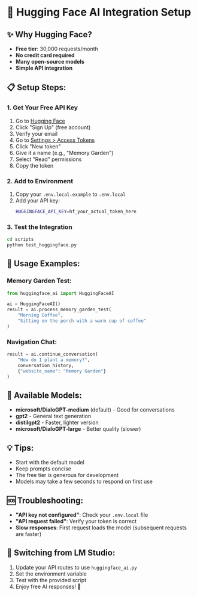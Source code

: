 # 🚀 Hugging Face AI Integration Setup

## ✨ **Why Hugging Face?**
- **Free tier**: 30,000 requests/month
- **No credit card required**
- **Many open-source models**
- **Simple API integration**

## 📋 **Setup Steps:**

### **1. Get Your Free API Key**
1. Go to [Hugging Face](https://huggingface.co/)
2. Click "Sign Up" (free account)
3. Verify your email
4. Go to [Settings > Access Tokens](https://huggingface.co/settings/tokens)
5. Click "New token"
6. Give it a name (e.g., "Memory Garden")
7. Select "Read" permissions
8. Copy the token

### **2. Add to Environment**
1. Copy your `.env.local.example` to `.env.local`
2. Add your API key:
   ```bash
   HUGGINGFACE_API_KEY=hf_your_actual_token_here
   ```

### **3. Test the Integration**
```bash
cd scripts
python test_huggingface.py
```

## 🔧 **Usage Examples:**

### **Memory Garden Test:**
```python
from huggingface_ai import HuggingFaceAI

ai = HuggingFaceAI()
result = ai.process_memory_garden_test(
    "Morning Coffee", 
    "Sitting on the porch with a warm cup of coffee"
)
```

### **Navigation Chat:**
```python
result = ai.continue_conversation(
    "How do I plant a memory?",
    conversation_history,
    {"website_name": "Memory Garden"}
)
```

## 🌟 **Available Models:**
- **microsoft/DialoGPT-medium** (default) - Good for conversations
- **gpt2** - General text generation
- **distilgpt2** - Faster, lighter version
- **microsoft/DialoGPT-large** - Better quality (slower)

## 💡 **Tips:**
- Start with the default model
- Keep prompts concise
- The free tier is generous for development
- Models may take a few seconds to respond on first use

## 🆘 **Troubleshooting:**
- **"API key not configured"**: Check your `.env.local` file
- **"API request failed"**: Verify your token is correct
- **Slow responses**: First request loads the model (subsequent requests are faster)

## 🔄 **Switching from LM Studio:**
1. Update your API routes to use `huggingface_ai.py`
2. Set the environment variable
3. Test with the provided script
4. Enjoy free AI responses! 🎉

